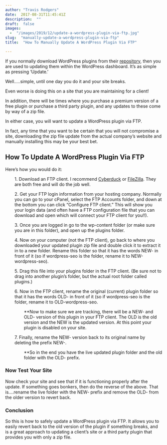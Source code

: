 ```yaml
---
author: "Travis Rodgers"
date:  2017-08-31T11:45:41Z
description:  ""
draft:  false
images: 
  -  "/images/2019/12/update-a-wordpress-plugin-via-ftp.jpg"
slug:  "manually-update-a-wordpress-plugin-via-ftp"
title:  "How To Manually Update A WordPress Plugin Via FTP"

---
```



<p>If you normally download WordPress plugins from their <a href="https://wordpress.org/plugins/" target="_blank" rel="noopener">repository</a>, then you are used to updating them within the WordPress dashboard. It&#8217;s as simple as pressing &#8216;Update.&#8217;</p>
<p>Well&#8230;..simple, until one day you do it and your site breaks.</p>
<p>Even worse is doing this on a site that you are maintaining for a client!</p>
<p>In addition, there will be times where you purchase a premium version of a free plugin or purchase a third party plugin, and any updates to these come by way of a zip file.</p>
<p>In either case, you will want to update a WordPress plugin via FTP.</p>
<p>In fact, any time that you want to be certain that you will not compromise a site, downloading the zip file update from the actual company&#8217;s website and manually installing this may be your best bet.</p>
<h2>How To Update A WordPress Plugin Via FTP</h2>
<p>Here&#8217;s how you would do it:</p>
<p style="padding-left: 30px;">1. Download an FTP client. I recommend <a href="https://cyberduck.io/" target="_blank" rel="noopener">Cyberduck</a> or <a href="https://filezilla-project.org/download.php" target="_blank" rel="noopener">FileZilla</a>. They are both free and will do the job well.</p>
<p style="padding-left: 30px;">2. Get your FTP login information from your hosting company. Normally you can go to your cPanel, select the FTP Accounts folder, and down at the bottom you can click &#8220;Configure FTP client.&#8221; This will show you your login data (and often have a FTP configuration file that you can download and open which will connect your FTP client for you!!).</p>
<p style="padding-left: 30px;">3. Once you are logged in go to the wp-content folder (or make sure you are in this folder), and open up the plugins folder.</p>
<p style="padding-left: 30px;">4. Now on your computer (not the FTP client), go back to where you downloaded your updated plugin zip file and double click it to extract it in to a new folder. Rename this folder so that it has the words NEW- in front of it (so if wordpress-seo is the folder, rename it to NEW-wordpress-seo).</p>
<p style="padding-left: 30px;">5. Drag this file into your plugins folder in the FTP client. (Be sure not to drag into another plugin&#8217;s folder, but the actual root folder called plugins.)</p>
<p style="padding-left: 30px;">6. Now in the FTP client, rename the original (current) plugin folder so that it has the words OLD- in front of it (so if wordpress-seo is the folder, rename it to OLD-wordpress-seo.</p>
<p style="padding-left: 60px;">**Now to make sure we are tracking, there will be a NEW- and OLD- version of this plugin in your FTP client. The OLD is the old version and the NEW is the updated version. At this point your plugin is disabled on your site.</p>
<p style="padding-left: 30px;">7. Finally, rename the NEW- version back to its original name by deleting the prefix NEW-.</p>
<p style="padding-left: 60px;">**So in the end you have the live updated plugin folder and the old folder with the OLD- prefix.</p>
<h3>Now Test Your Site</h3>
<p>Now check your site and see that if it is functioning properly after the update. If something goes bonkers, then do the reverse of the above. That is&#8230;.rename the live folder with the NEW- prefix and remove the OLD- from the older version to revert back.</p>
<h3>Conclusion</h3>
<p>So this is how to safely update a WordPress plugin via FTP. It allows you to easily revert back to the old version of the plugin if something breaks, and is a great approach to updating a client&#8217;s site or a third party plugin that provides you with only a zip file.</p>



